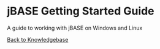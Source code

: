 # jBASE Getting Started Guide

A guide to working with jBASE on Windows and Linux

<PageHeader />

[Back to Knowledgebase](./../README.md)

<PageFooter />
